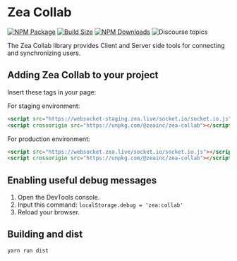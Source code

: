 # Zea Collab

[![NPM Package][npm]][npm-url]
[![Build Size][build-size]][build-size-url]
[![NPM Downloads][npm-downloads]][npmtrends-url]
![Discourse topics](https://img.shields.io/discourse/topics?color=f9ce03&label=Community&logo=Zea&logoColor=2d2d2d&server=https%3A%2F%2Fcommunity.zea.live%2F)


The Zea Collab library provides Client and Server side tools for connecting and synchronizing users.

## Adding Zea Collab to your project

Insert these tags in your page:

For staging environment:

```html
<script src="https://websocket-staging.zea.live/socket.io/socket.io.js"></script>
<script crossorigin src="https://unpkg.com/@zeainc/zea-collab"></script>
```

For production environment:

```html
<script src="https://websocket.zea.live/socket.io/socket.io.js"></script>
<script crossorigin src="https://unpkg.com/@zeainc/zea-collab"></script>
```

## Enabling useful debug messages

1. Open the DevTools console.
2. Input this command: `localStorage.debug = 'zea:collab'`
3. Reload your browser.


## Building and dist

```bash
yarn run dist
```

[npm]: https://badge.fury.io/js/%40zeainc%2Fzea-collab.svg
[npm-url]: https://www.npmjs.com/package/@zeainc/zea-collab
[build-size]: https://badgen.net/bundlephobia/minzip/@zeainc/zea-collab
[build-size-url]: https://bundlephobia.com/result?p=@zeainc/zea-collab
[npm-downloads]: https://img.shields.io/npm/dw/@zeainc/zea-collab
[npmtrends-url]: https://www.npmtrends.com/@zeainc/zea-collab
